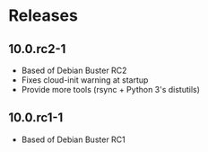 # Releases

## 10.0.rc2-1

* Based of Debian Buster RC2
* Fixes cloud-init warning at startup
* Provide more tools (rsync + Python 3's distutils)


## 10.0.rc1-1

* Based of Debian Buster RC1
